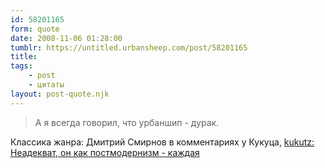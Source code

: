 ```yaml
---
id: 58201165
form: quote
date: 2008-11-06 01:28:00
tumblr: https://untitled.urbansheep.com/post/58201165
title: 
tags:
    - post
    - цитаты
layout: post-quote.njk
---
```


<blockquote>
А я всегда говорил, что урбаншип - дурак.
</blockquote>

Классика жанра: Дмитрий Смирнов в комментариях у Кукуца, <a href="http://kukutz.livejournal.com/259299.html?thread=2381539">kukutz: Неадекват, он как постмодернизм - каждая</a>
